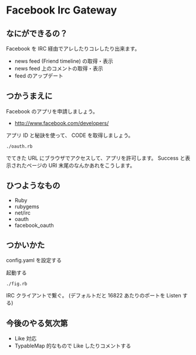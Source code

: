 # Facebook Irc Gateway

## なにができるの？
Facebook を IRC 経由でアレしたりコレしたり出来ます。

- news feed (Friend timeline) の取得・表示
- news feed 上のコメントの取得・表示
- feed のアップデート

## つかうまえに
Facebook のアプリを申請しましょう。

- http://www.facebook.com/developers/

アプリ ID と秘訣を使って、 CODE を取得しましょう。

    ./oauth.rb

でてきた URL にブラウザでアクセスして、アプリを許可します。
Success と表示されたページの URI 末尾のなんかあれをこうします。

## ひつようなもの
- Ruby
- rubygems
- net/irc
- oauth
- facebook_oauth

## つかいかた
config.yaml を設定する

起動する

    ./fig.rb

IRC クライアントで繋ぐ。 (デフォルトだと 16822 あたりのポートを Listen する)

## 今後のやる気次第
- Like 対応
- TypableMap 的なもので Like したりコメントする

